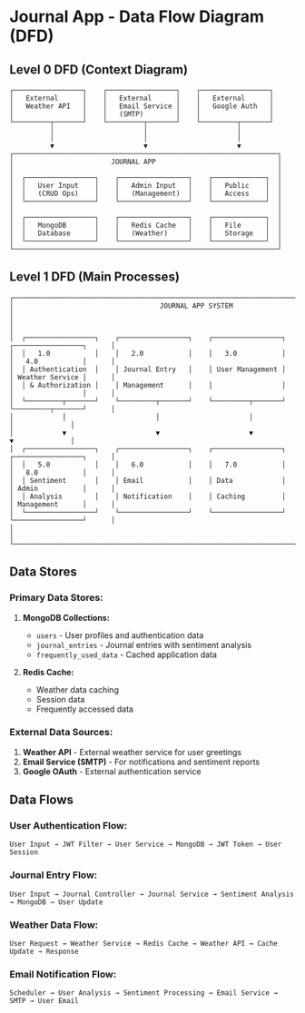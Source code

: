 # Journal App - Data Flow Diagram (DFD)

## Level 0 DFD (Context Diagram)

```
┌─────────────────┐    ┌─────────────────┐    ┌─────────────────┐
│   External      │    │   External      │    │   External      │
│   Weather API   │    │   Email Service │    │   Google Auth   │
│                 │    │   (SMTP)        │    │                 │
└─────────┬───────┘    └─────────┬───────┘    └─────────┬───────┘
          │                      │                      │
          │                      │                      │
          ▼                      ▼                      ▼
┌─────────────────────────────────────────────────────────────────┐
│                        JOURNAL APP                              │
│                                                                 │
│  ┌─────────────────┐    ┌─────────────────┐    ┌─────────────┐  │
│  │   User Input    │    │   Admin Input   │    │   Public    │  │
│  │   (CRUD Ops)    │    │   (Management)  │    │   Access    │  │
│  └─────────────────┘    └─────────────────┘    └─────────────┘  │
│                                                                 │
│  ┌─────────────────┐    ┌─────────────────┐    ┌─────────────┐  │
│  │   MongoDB       │    │   Redis Cache   │    │   File      │  │
│  │   Database      │    │   (Weather)     │    │   Storage   │  │
│  └─────────────────┘    └─────────────────┘    └─────────────┘  │
└─────────────────────────────────────────────────────────────────┘
```

## Level 1 DFD (Main Processes)

```
┌─────────────────────────────────────────────────────────────────────────────────────────────────┐
│                                    JOURNAL APP SYSTEM                                           │
│                                                                                                 │
│  ┌─────────────────┐    ┌─────────────────┐    ┌─────────────────┐    ┌─────────────────┐      │
│  │   1.0           │    │   2.0           │    │   3.0           │    │   4.0           │      │
│  │ Authentication  │    │ Journal Entry   │    │ User Management │    │ Weather Service │      │
│  │ & Authorization │    │ Management      │    │                 │    │                 │      │
│  └─────────┬───────┘    └─────────┬───────┘    └─────────┬───────┘    └─────────┬───────┘      │
│            │                      │                      │                      │              │
│            ▼                      ▼                      ▼                      ▼              │
│  ┌─────────────────┐    ┌─────────────────┐    ┌─────────────────┐    ┌─────────────────┐      │
│  │   5.0           │    │   6.0           │    │   7.0           │    │   8.0           │      │
│  │ Sentiment       │    │ Email           │    │ Data            │    │ Admin           │      │
│  │ Analysis        │    │ Notification    │    │ Caching         │    │ Management      │      │
│  └─────────────────┘    └─────────────────┘    └─────────────────┘    └─────────────────┘      │
│                                                                                                 │
└─────────────────────────────────────────────────────────────────────────────────────────────────┘
```

## Data Stores

### Primary Data Stores:
1. **MongoDB Collections:**
   - `users` - User profiles and authentication data
   - `journal_entries` - Journal entries with sentiment analysis
   - `frequently_used_data` - Cached application data

2. **Redis Cache:**
   - Weather data caching
   - Session data
   - Frequently accessed data

### External Data Sources:
1. **Weather API** - External weather service for user greetings
2. **Email Service (SMTP)** - For notifications and sentiment reports
3. **Google OAuth** - External authentication service

## Data Flows

### User Authentication Flow:
```
User Input → JWT Filter → User Service → MongoDB → JWT Token → User Session
```

### Journal Entry Flow:
```
User Input → Journal Controller → Journal Service → Sentiment Analysis → MongoDB → User Update
```

### Weather Data Flow:
```
User Request → Weather Service → Redis Cache → Weather API → Cache Update → Response
```

### Email Notification Flow:
```
Scheduler → User Analysis → Sentiment Processing → Email Service → SMTP → User Email
``` 
